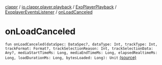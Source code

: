 [clappr](../../../index.md) / [io.clappr.player.playback](../../index.md) / [ExoPlayerPlayback](../index.md) / [ExoplayerEventsListener](index.md) / [onLoadCanceled](.)

# onLoadCanceled

`fun onLoadCanceled(dataSpec: DataSpec?, dataType: Int, trackType: Int, trackFormat: Format?, trackSelectionReason: Int, trackSelectionData: Any?, mediaStartTimeMs: Long, mediaEndTimeMs: Long, elapsedRealtimeMs: Long, loadDurationMs: Long, bytesLoaded: Long): Unit` [(source)](https://github.com/clappr/clappr-android/tree/dev/clappr/src/main/kotlin/io/clappr/player/playback/ExoPlayerPlayBack.kt#L277)